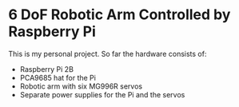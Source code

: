 # 6 DoF Robotic Arm Controlled by Raspberry Pi

This is my personal project. So far the hardware consists of:

- Raspberry Pi 2B
- PCA9685 hat for the Pi
- Robotic arm with six MG996R servos
- Separate power supplies for the Pi and the servos
